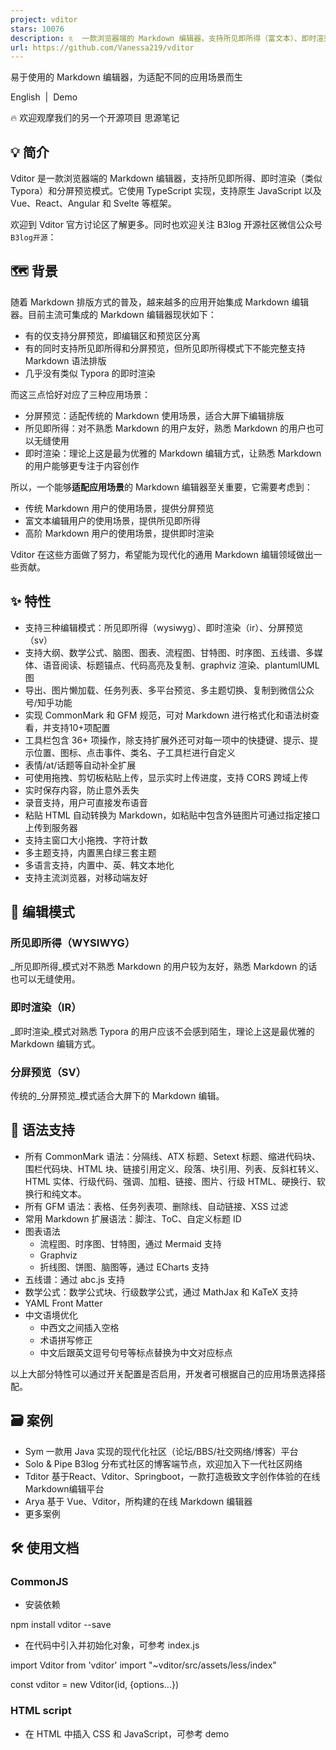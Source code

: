 ```yaml
---
project: vditor
stars: 10076
description: ♏  一款浏览器端的 Markdown 编辑器，支持所见即所得（富文本）、即时渲染（类似 Typora）和分屏预览模式。An In-browser Markdown editor, support WYSIWYG (Rich Text),  Instant Rendering (Typora-like) and Split View modes.
url: https://github.com/Vanessa219/vditor
---
```


  
易于使用的 Markdown 编辑器，为适配不同的应用场景而生  
  
  
  
  

English  |  Demo

🔥 欢迎观摩我们的另一个开源项目 思源笔记

💡 简介
-----

Vditor 是一款浏览器端的 Markdown 编辑器，支持所见即所得、即时渲染（类似 Typora）和分屏预览模式。它使用 TypeScript 实现，支持原生 JavaScript 以及 Vue、React、Angular 和 Svelte 等框架。

欢迎到 Vditor 官方讨论区了解更多。同时也欢迎关注 B3log 开源社区微信公众号 `B3log开源`：

🗺️ 背景
------

随着 Markdown 排版方式的普及，越来越多的应用开始集成 Markdown 编辑器。目前主流可集成的 Markdown 编辑器现状如下：

-   有的仅支持分屏预览，即编辑区和预览区分离
-   有的同时支持所见即所得和分屏预览，但所见即所得模式下不能完整支持 Markdown 语法排版
-   几乎没有类似 Typora 的即时渲染

而这三点恰好对应了三种应用场景：

-   分屏预览：适配传统的 Markdown 使用场景，适合大屏下编辑排版
-   所见即所得：对不熟悉 Markdown 的用户友好，熟悉 Markdown 的用户也可以无缝使用
-   即时渲染：理论上这是最为优雅的 Markdown 编辑方式，让熟悉 Markdown 的用户能够更专注于内容创作

所以，一个能够**适配应用场景**的 Markdown 编辑器至关重要，它需要考虑到：

-   传统 Markdown 用户的使用场景，提供分屏预览
-   富文本编辑用户的使用场景，提供所见即所得
-   高阶 Markdown 用户的使用场景，提供即时渲染

Vditor 在这些方面做了努力，希望能为现代化的通用 Markdown 编辑领域做出一些贡献。

✨ 特性
----

-   支持三种编辑模式：所见即所得（wysiwyg）、即时渲染（ir）、分屏预览（sv）
-   支持大纲、数学公式、脑图、图表、流程图、甘特图、时序图、五线谱、多媒体、语音阅读、标题锚点、代码高亮及复制、graphviz 渲染、plantumlUML图
-   导出、图片懒加载、任务列表、多平台预览、多主题切换、复制到微信公众号/知乎功能
-   实现 CommonMark 和 GFM 规范，可对 Markdown 进行格式化和语法树查看，并支持10+项配置
-   工具栏包含 36+ 项操作，除支持扩展外还可对每一项中的快捷键、提示、提示位置、图标、点击事件、类名、子工具栏进行自定义
-   表情/at/话题等自动补全扩展
-   可使用拖拽、剪切板粘贴上传，显示实时上传进度，支持 CORS 跨域上传
-   实时保存内容，防止意外丢失
-   录音支持，用户可直接发布语音
-   粘贴 HTML 自动转换为 Markdown，如粘贴中包含外链图片可通过指定接口上传到服务器
-   支持主窗口大小拖拽、字符计数
-   多主题支持，内置黑白绿三套主题
-   多语言支持，内置中、英、韩文本地化
-   支持主流浏览器，对移动端友好

🔮 编辑模式
-------

### 所见即所得（WYSIWYG）

_所见即所得_模式对不熟悉 Markdown 的用户较为友好，熟悉 Markdown 的话也可以无缝使用。

### 即时渲染（IR）

_即时渲染_模式对熟悉 Typora 的用户应该不会感到陌生，理论上这是最优雅的 Markdown 编辑方式。

### 分屏预览（SV）

传统的_分屏预览_模式适合大屏下的 Markdown 编辑。

🍱 语法支持
-------

-   所有 CommonMark 语法：分隔线、ATX 标题、Setext 标题、缩进代码块、围栏代码块、HTML 块、链接引用定义、段落、块引用、列表、反斜杠转义、HTML 实体、行级代码、强调、加粗、链接、图片、行级 HTML、硬换行、软换行和纯文本。
-   所有 GFM 语法：表格、任务列表项、删除线、自动链接、XSS 过滤
-   常用 Markdown 扩展语法：脚注、ToC、自定义标题 ID
-   图表语法
    -   流程图、时序图、甘特图，通过 Mermaid 支持
    -   Graphviz
    -   折线图、饼图、脑图等，通过 ECharts 支持
-   五线谱：通过 abc.js 支持
-   数学公式：数学公式块、行级数学公式，通过 MathJax 和 KaTeX 支持
-   YAML Front Matter
-   中文语境优化
    -   中西文之间插入空格
    -   术语拼写修正
    -   中文后跟英文逗号句号等标点替换为中文对应标点

以上大部分特性可以通过开关配置是否启用，开发者可根据自己的应用场景选择搭配。

🗃 案例
-----

-   Sym 一款用 Java 实现的现代化社区（论坛/BBS/社交网络/博客）平台
-   Solo & Pipe B3log 分布式社区的博客端节点，欢迎加入下一代社区网络
-   Tditor 基于React、Vditor、Springboot，一款打造极致文字创作体验的在线Markdown编辑平台
-   Arya 基于 Vue、Vditor，所构建的在线 Markdown 编辑器
-   更多案例

🛠️ 使用文档
--------

### CommonJS

-   安装依赖

npm install vditor --save

-   在代码中引入并初始化对象，可参考 index.js

import Vditor from 'vditor'
import "~vditor/src/assets/less/index"

const vditor \= new Vditor(id, {options...})

### HTML script

-   在 HTML 中插入 CSS 和 JavaScript，可参考 demo

<!-- ⚠️生产环境请指定版本号，如 https://unpkg.com/vditor@x.x.x/dist... -->
<link rel\="stylesheet" href\="https://unpkg.com/vditor/dist/index.css" />
<script src\="https://unpkg.com/vditor/dist/index.min.js"\></script\>

### 示例代码

-   官方示例 / 示例源码
-   CommonJS Editor
-   CommonJS Render
-   在Svelte中使用

### 主题

#### 编辑器主题

编辑器所展现的外观。内置classic，dark 2 套主题。

-   编辑器初始化时可通过 `options.theme` 设置内置主题
-   初始化完成后可通过 `setTheme` 更新编辑器主题
-   可通过修改 index.less 中的变量对主题颜色进行定制
-   可参考现有结构和类名在原有基础上进行修改

#### 内容主题

Markdown 输出的 HTML 所展现的外观。内置 ant-design, light，dark，wechat 4 套主题。支持内容主题扩展接口。

-   需在显示元素上添加 `class="vditor-reset"`
-   编辑器初始化时可通过 `options.preview.theme` 设置内置或自己开发的主题列表
-   内容渲染初始化时可通过 `IPreviewOptions.theme` 设置内置或自己开发的主题
-   初始化完成后可通过 `setTheme` 或 `setContentTheme` 更新内容主题

#### 代码主题

代码块所展现的外观。内置 github 等 36 套主题。

-   编辑器初始化时可通过 `options.preview.hljs` 对代码块样式、行号、是否启用进行设置
-   内容渲染初始化时可通过 `IPreviewOptions.hljs` 对代码块样式、行号、是否启用进行设置
-   初始化完成后可通过 `setTheme` 或 `setCodeTheme` 更新代码主题

### API

#### id

可填入元素 `id` 或元素自身 `HTMLElement`

⚠️：当填入元素自身的 `HTMLElement` 时需设置 `options.cache.id` 或将 `options.cache.enable` 设置为 `false`

#### options

说明

默认值

i18n

多语言，参见 ITips

\-

undoDelay

历史记录间隔

\-

after

编辑器异步渲染完成后的回调方法

\-

height

编辑器总高度

'auto'

minHeight

编辑区域最小高度

\-

width

编辑器总宽度，支持 %

'auto'

placeholder

输入区域为空时的提示

''

lang

语言种类：de\_DE, en\_US, es\_ES, fr\_FR, ja\_JP, ko\_KR, pt\_BR, ru\_RU, sv\_SE, vi\_VN, zh\_CN, zh\_TW

'zh\_CN'

input(value: string)

输入后触发

\-

focus(value: string)

聚焦后触发

\-

blur(value: string)

失焦后触发

\-

keydown(event: KeyboardEvent)

按下后触发

\-

esc(value: string)

esc 按下后触发

\-

ctrlEnter(value: string)

⌘/ctrl+enter 按下后触发

\-

select(value: string)

编辑器中选中文字后触发

\-

unSelect()

编辑器中未选中文字后触发

\-

tab

tab 键操作字符串，支持 `\t` 及任意字符串

\-

typewriterMode

是否启用打字机模式

false

cdn

配置自建 CDN 地址

`https://unpkg.com/vditor@${VDITOR_VERSION}`

mode

可选模式：sv, ir, wysiwyg

'ir'

debugger

是否显示日志

false

value

编辑器初始化值

''

theme

主题：classic, dark

'classic'

icon

图标风格：ant, material

'ant'

customRenders: {language: string, render: (element: HTMLElement, vditor: IVditor) => void}\[\]

自定义渲染器

\[\]

customWysiwygToolbar(type: TWYSISYGToolbar, element: HTMLElement): void

对 wysiwyg 模式下的工具栏进行自定义

\-

#### options.toolbar

-   工具栏，可使用 name 进行简写： `toolbar: ['emoji', 'br', 'bold', '|', 'line']` 。默认值参见 src/ts/util/Options.ts
-   name 可枚举为： `emoji`，`headings`，`bold`，`italic`，`strike`，`|`，`line`，`quote`，`list`，`ordered-list`，`check` ,`outdent` ,`indent`，`code`，`inline-code`，`insert-after`，`insert-before` ,`undo`，`redo`，`upload`，`link`，`table`，`record`，`edit-mode`，`both`，`preview`，`fullscreen`，`outline`，`code-theme`，`content-theme`，`export`, `devtools`，`info`，`help`，`br`
-   当 `name` 不在枚举中时，可以添加自定义按钮，格式如下：

new Vditor('vditor', {
  toolbar: \[
    {
      hotkey: '⇧⌘S',
      name: 'sponsor',
      tipPosition: 's',
      tip: '成为赞助者',
      className: 'right',
      icon: '<svg t="1589994565028" class="icon" viewBox="0 0 1024 1024" version="1.1" xmlns="http://www.w3.org/2000/svg" p-id="2808" width="32" height="32"><path d="M506.6 423.6m-29.8 0a29.8 29.8 0 1 0 59.6 0 29.8 29.8 0 1 0-59.6 0Z" fill="#0F0F0F" p-id="2809"></path><path d="M717.8 114.5c-83.5 0-158.4 65.4-211.2 122-52.7-56.6-127.7-122-211.2-122-159.5 0-273.9 129.3-273.9 288.9C21.5 562.9 429.3 913 506.6 913s485.1-350.1 485.1-509.7c0.1-159.5-114.4-288.8-273.9-288.8z" fill="#FAFCFB" p-id="2810"></path><path d="M506.6 926c-22 0-61-20.1-116-59.6-51.5-37-109.9-86.4-164.6-139-65.4-63-217.5-220.6-217.5-324 0-81.4 28.6-157.1 80.6-213.1 53.2-57.2 126.4-88.8 206.3-88.8 40 0 81.8 14.1 124.2 41.9 28.1 18.4 56.6 42.8 86.9 74.2 30.3-31.5 58.9-55.8 86.9-74.2 42.5-27.8 84.3-41.9 124.2-41.9 79.9 0 153.2 31.5 206.3 88.8 52 56 80.6 131.7 80.6 213.1 0 103.4-152.1 261-217.5 324-54.6 52.6-113.1 102-164.6 139-54.8 39.5-93.8 59.6-115.8 59.6zM295.4 127.5c-72.6 0-139.1 28.6-187.3 80.4-47.5 51.2-73.7 120.6-73.7 195.4 0 64.8 78.3 178.9 209.6 305.3 53.8 51.8 111.2 100.3 161.7 136.6 56.1 40.4 88.9 54.8 100.9 54.8s44.7-14.4 100.9-54.8c50.5-36.3 108-84.9 161.7-136.6 131.2-126.4 209.6-240.5 209.6-305.3 0-74.9-26.2-144.2-73.7-195.4-48.2-51.9-114.7-80.4-187.3-80.4-61.8 0-127.8 38.5-201.7 117.9-2.5 2.6-5.9 4.1-9.5 4.1s-7.1-1.5-9.5-4.1C423.2 166 357.2 127.5 295.4 127.5z" fill="#141414" p-id="2811"></path><path d="M353.9 415.6m-33.8 0a33.8 33.8 0 1 0 67.6 0 33.8 33.8 0 1 0-67.6 0Z" fill="#0F0F0F" p-id="2812"></path><path d="M659.3 415.6m-33.8 0a33.8 33.8 0 1 0 67.6 0 33.8 33.8 0 1 0-67.6 0Z" fill="#0F0F0F" p-id="2813"></path><path d="M411.6 538.5c0 52.3 42.8 95 95 95 52.3 0 95-42.8 95-95v-31.7h-190v31.7z" fill="#5B5143" p-id="2814"></path><path d="M506.6 646.5c-59.6 0-108-48.5-108-108v-31.7c0-7.2 5.8-13 13-13h190.1c7.2 0 13 5.8 13 13v31.7c0 59.5-48.5 108-108.1 108z m-82-126.7v18.7c0 45.2 36.8 82 82 82s82-36.8 82-82v-18.7h-164z" fill="#141414" p-id="2815"></path><path d="M450.4 578.9a54.7 27.5 0 1 0 109.4 0 54.7 27.5 0 1 0-109.4 0Z" fill="#EA64F9" p-id="2816"></path><path d="M256 502.7a32.1 27.5 0 1 0 64.2 0 32.1 27.5 0 1 0-64.2 0Z" fill="#EFAFF9" p-id="2817"></path><path d="M703.3 502.7a32.1 27.5 0 1 0 64.2 0 32.1 27.5 0 1 0-64.2 0Z" fill="#EFAFF9" p-id="2818"></path></svg>',
      click () {alert('捐赠地址：https://ld246.com/sponsor')},
    }\],
})

说明

默认值

name

唯一标示

\-

icon

svg 图标

\-

tip

提示

\-

tipPosition

提示位置：'n', 'ne', 'nw', 's', 'se', 'sw', 'w', 'e'

\-

hotkey

快捷键，格式为⇧⌘/⌘/⌥⌘

\-

suffix

插入编辑器中的后缀

\-

prefix

插入编辑器中的前缀

\-

click(event: Event, vditor: IVditor)

自定义按钮点击时触发的事件

\-

className

样式名

''

toolbar?: Array<options.toolbar>

子菜单

\-

#### options.toolbarConfig

说明

默认值

hide

是否隐藏工具栏

false

pin

是否固定工具栏

false

#### options.counter

说明

默认值

enable

是否启用计数器

false

after(length: number, counter: options.counter): void

字数统计回调

\-

max

允许输入的最大值

\-

type

统计类型：'markdown', 'text'

'markdown'

#### options.cache

说明

默认值

enable

是否使用 localStorage 进行缓存

true

id

缓存 key，第一个参数为元素且启用缓存时**必填**

\-

after(html: string): string

缓存后的回调

\-

#### options.comment

⚠️：仅支持 wysiwyg 模式

说明

默认值

enable

是否启用评论模式

false

add(id: string, text: string, commentsData: ICommentsData\[\])

添加评论回调

\-

remove(ids: string\[\])

删除评论回调

\-

scroll(top: number)

滚动回调

\-

adjustTop(commentsData: ICommentsData\[\])

文档修改时，适配评论高度

\-

#### options.preview

说明

默认值

delay

预览 debounce 毫秒间隔

1000

maxWidth

预览区域最大宽度

800

mode

显示模式：both, editor

'both'

url

md 解析请求

\-

parse(element: HTMLElement)

预览回调

\-

transform(html: string): string

渲染之前回调

\-

#### options.preview.hljs

说明

默认值

defaultLang

未指定语言时默认使用该语言

''

enable

是否启用代码高亮

true

style

可选值参见Chroma

`github`

lineNumber

是否启用行号

false

langs

自定义指定语言

CODE\_LANGUAGES

renderMenu(code: HTMLElement, copy: HTMLElement)

渲染菜单按钮

\-

#### options.preview.markdown

说明

默认值

autoSpace

自动空格

false

gfmAutoLink

自动链接

true

fixTermTypo

自动矫正术语

false

toc

插入目录

false

footnotes

脚注

true

codeBlockPreview

wysiwyg 和 ir 模式下是否对代码块进行渲染

true

mathBlockPreview

wysiwyg 和 ir 模式下是否对数学公式进行渲染

true

paragraphBeginningSpace

段落开头空两个

false

sanitize

是否启用过滤 XSS

true

listStyle

为列表添加 data-style 属性

false

linkBase

链接相对路径前缀

''

linkPrefix

链接强制前缀

''

mark

启用 mark 标记

false

sup

上标

false

sub

下标

false

#### options.preview.theme

说明

默认值

current

当前主题

"light"

list

可选主题列表

{ "ant-design": "Ant Design", dark: "Dark", light: "Light", wechat: "WeChat" }

path

主题样式地址

`https://unpkg.com/vditor@${VDITOR_VERSION}/dist/css/content-theme`

#### options.preview.math

说明

默认值

inlineDigit

内联数学公式起始 $ 后是否允许数字

false

macros

使用 MathJax 渲染时传入的宏定义

{}

engine

数学公式渲染引擎：KaTeX, MathJax

'KaTeX'

mathJaxOptions

数学公式渲染引擎为 MathJax 时的参数

\-

#### options.preview.actions?: Array<IPreviewAction | IPreviewActionCustom>

默认值为 \["desktop", "tablet", "mobile", "mp-wechat", "zhihu"\]。 可从默认值中挑选进行配置，也可使用以下字段进行自定制开发。

说明

默认值

key

按钮唯一标识，不能为空

\-

text

按钮文字

\-

tooltip

提示

\-

className

按钮类名

\-

click(key: string)

按钮点击回调事件

\-

#### options.preview.render.media

说明

默认值

enable

是否启用多媒体渲染

true

#### options.image

说明

默认值

isPreview

是否预览图片

true

preview(bom: Element) => void

图片预览处理

\-

#### options.link

说明

默认值

isOpen

是否打开链接地址

true

click(bom: Element) => void

点击链接事件

\-

#### options.hint

说明

默认值

parse

是否进行 md 解析

true

delay

提示 debounce 毫秒间隔

200

emoji

默认表情，可从lute/emoji\_map 中选取，也可自定义

{ '+1': '👍', '-1': '👎', 'heart': '❤️', 'cold\_sweat': '😰' }

emojiTail

常用表情提示

\-

emojiPath

表情图片地址

`https://unpkg.com/vditor@${VDITOR_VERSION}/dist/images/emoji`

extend: IHintExtend\[\]

对 @/话题等关键字自动补全的扩展

\[\]

interface IHintData {
  html: string;
  value: string;
}

interface IHintExtend {
    key: string;

    hint?(value: string): IHintData\[\] | Promise<IHintData\[\]\>;
}

#### options.upload

-   文件上传的数据结构如下。后端返回的数据结构不一致时，可使用 `format` 进行转换。

// POST data
xhr.send(formData);  // formData = FormData.append("file\[\]", File)
// return data
{
 "msg": "",
 "code": 0,
 "data": {
 "errFiles": \['filename', 'filename2'\],
 "succMap": {
   "filename3": "filepath3",
   "filename3": "filepath3"
   }
 }
}

-   为了防止站外图片失效，`linkToImgUrl` 可将剪贴板中的站外图片地址传到服务器端进行保存处理，其数据结构如下：

// POST data
xhr.send(JSON.stringify({url: src})); // src 为站外图片地址
// return data
{
 msg: '',
 code: 0,
 data : {
   originalURL: '',
   url: ''
 }
}

-   `success`，`format`，`error` 不会同时触发，具体调用情况如下：

if (xhr.status \=== 200) {
    if (vditor.options.upload.success) {
        vditor.options.upload.success(editorElement, xhr.responseText);
    } else {
        let responseText \= xhr.responseText;
        if (vditor.options.upload.format) {
            responseText \= vditor.options.upload.format(files as File \[\], xhr.responseText);
        }
        genUploadedLabel(responseText, vditor);
    }
} else {
    if (vditor.options.upload.error) {
        vditor.options.upload.error(xhr.responseText);
    } else {
        vditor.tip.show(xhr.responseText);
    }
}

说明

默认值

xhr

上传时使用的 XMLHttpRequest

\-

url

上传 url，为空则不会触发上传相关事件

''

max

上传文件最大 Byte

10 \* 1024 \* 1024

linkToImgUrl

剪切板中包含图片地址时，使用此 url 重新上传

''

linkToImgCallback(responseText: string)

图片地址上传回调

\-

linkToImgFormat(responseText: string): string

对图片地址上传的返回值进行格式化

\-

success(editor: HTMLPreElement, msg: string)

上传成功回调

\-

error(msg: string)

上传失败回调

\-

token

CORS 上传验证，头为 X-Upload-Token

\-

withCredentials

跨站点访问控制

false

headers

请求头设置

\-

filename(name: string): string

文件名安全处理

name => name.replace(/\\W/g, '')

accept

文件上传类型，同input accept

\-

validate(files: File\[\]) => string | boolean

校验，成功时返回 true 否则返回错误信息

\-

handler(files: File\[\]) => string | null | Promise | Promise

自定义上传，当发生错误时返回错误信息

\-

format(files: File\[\], responseText: string): string

对服务端返回的数据进行转换，以满足内置的数据结构

\-

file(files: File\[\]): File\[\] | Promise<File\[\]>

将上传的文件处理后再返回

\-

cancel(files: File\[\]): void

取消正在上传的文件

\-

setHeaders(): { \[key: string\]: string }

上传前使用返回值设置头

\-

extraData: { \[key: string\]: string | Blob }

为 FormData 添加额外的参数

\-

multiple

上传文件是否为多个

true

fieldName

上传字段名称

'file\[\]'

renderLinkDest?(vditor: IVditor, node: ILuteNode, entering: boolean): \[string, number\]

处理剪贴板中的图片地址

''

#### options.resize

说明

默认值

enable

是否支持大小拖拽

false

position

拖拽栏位置：'top', 'bottom'

'bottom'

after(height: number)

拖拽结束的回调

\-

#### options.classes

说明

默认值

preview

预览元素上的 className

''

#### options.fullscreen

说明

默认值

index

全屏层级

90

#### options.outline

说明

默认值

enable

初始化是否展现大纲

false

position

大纲位置：'left', 'right'

'left'

#### methods

说明

exportJSON(markdown: string)

根据 Markdown 获取对应 JSON

getValue()

获取 Markdown 内容

getHTML()

获取 HTML 内容

insertValue(value: string, render = true)

在焦点处插入内容，并默认进行 Markdown 渲染

focus()

聚焦到编辑器

blur()

让编辑器失焦

disabled()

禁用编辑器

enable()

解除编辑器禁用

getSelection(): string

返回选中的字符串

setValue(markdown: string, clearStack = false)

设置编辑器内容且选中清空历史栈

clearStack()

清空撤销和重做记录栈

renderPreview(value?: string)

设置预览区域内容

getCursorPosition():{top: number, left: number}

获取焦点位置

deleteValue()

删除选中内容

updateValue(value: string)

更新选中内容

isUploading()

上传是否还在进行中

clearCache()

清除缓存

disabledCache()

禁用缓存

enableCache()

启用缓存

html2md(value: string)

HTML 转 md

tip(text: string, time: number)

消息提示。time 为 0 将一直显示

setPreviewMode(mode: "both" | "editor")

设置预览模式

setTheme(theme: "dark" | "classic", contentTheme?: string, codeTheme?: string, contentThemePath?: string)

设置主题、内容主题及代码块风格

getCurrentMode(): string

获取编辑器当前编辑模式

destroy()

销毁编辑器

getCommentIds(): {id: string, top: number}\[\]

获取所有评论

hlCommentIds(ids: string\[\])

高亮评论

unHlCommentIds(ids: string\[\])

取消评论高亮

removeCommentIds(removeIds: string\[\])

删除评论

updateToolbarConfig(config: {hide?: boolean, pin?: boolean})

更新工具栏配置

insertEmptyBlock(position: InsertPosition)

插入空快

#### static methods

-   不需要进行编辑操作时，仅需引入 `method.min.js` 后如下直接调用

Vditor.mermaidRender(document)

import VditorPreview from 'vditor/dist/method.min'
VditorPreview.mermaidRender(document)

-   需要对页面中的 Markdown 进行渲染时可直接调用 `preview` 方法，参数如下：

previewElement: HTMLDivElement,   // 使用该元素进行渲染
markdown: string,  // 需要渲染的 markdown 原文
options?: IPreviewOptions {
  mode: "dark" | "light";
  anchor?: number;  // 为标题添加锚点 0：不渲染；1：渲染于标题前；2：渲染于标题后，默认 0
  customEmoji?: { \[key: string\]: string };    // 自定义 emoji，默认为 {}
  lang?: (keyof II18nLang);    // 语言，默认为 'zh\_CN'
  emojiPath?: string;    // 表情图片路径
  hljs?: IHljs; // 参见 options.preview.hljs
  speech?: {  // 对选中后的内容进行阅读
    enable?: boolean,
  };
  math?: IMath; // 数学公式渲染配置
  cdn?: string; // 自建 CDN 地址
  transform?(html: string): string; // 在渲染前进行的回调方法
  after?(); // 渲染完成后的回调
  lazyLoadImage?: string; // 设置为 Loading 图片地址后将启用图片的懒加载
  markdown?: options.preview.markdown;
  theme?: options.preview.theme;
  render?: options.preview.render;
  renderers?: ILuteRender; // 自定义渲染 https://ld246.com/article/1588412297062
}

-   ⚠️ `method.min.js` 和 `index.min.js` 不可同时引入

说明

previewImage(oldImgElement: HTMLImageElement, lang: keyof II18n = "zh\_CN", theme = "classic")

点击图片预览

mermaidRender(element: HTMLElement, cdn = options.cdn, theme = options.theme)

流程图/时序图/甘特图

SMILESRender(element: HTMLElement, cdn = options.cdn, theme = options.theme)

化学物质结构

markmapRender(element: HTMLElement, cdn = options.cdn)

markdown 思维导图

flowchartRender(element: HTMLElement, cdn = options.cdn)

flowchart 渲染

codeRender(element: HTMLElement, option?: IHljs)

为 element 中的代码块添加复制按钮

chartRender(element: (HTMLElement | Document) = document, cdn = options.cdn, theme = options.theme)

图表渲染

mindmapRender(element: (HTMLElement | Document) = document, cdn = options.cdn, theme = options.theme)

脑图渲染

plantumlRender(element: (HTMLElement | Document) = document, cdn = options.cdn)

plantuml 渲染

abcRender(element: (HTMLElement | Document) = document, cdn = options.cdn)

五线谱渲染

md2html(mdText: string, options?: IPreviewOptions): Promise<string>

Markdown 文本转换为 HTML，该方法需使用异步编程

preview(previewElement: HTMLDivElement, markdown: string, options?: IPreviewOptions)

页面 Markdown 文章渲染

highlightRender(hljsOption?: IHljs, element?: HTMLElement | Document, cdn = options.cdn)

为 element 中的代码块进行高亮渲染

mediaRender(element: HTMLElement)

为特定链接分别渲染为视频、音频、嵌入的 iframe

mathRender(element: HTMLElement, options?: {cdn?: string, math?: IMath})

对数学公式进行渲染

speechRender(element: HTMLElement, lang?: (keyof II18nLang))

对选中的文字进行阅读

graphvizRender(element: HTMLElement, cdn?: string)

对 graphviz 进行渲染

outlineRender(contentElement: HTMLElement, targetElement: Element)

对大纲进行渲染

lazyLoadImageRender(element: (HTMLElement | Document) = document)

对启用懒加载的图片进行渲染

setCodeTheme(codeTheme: string, cdn = options.cdn)

设置代码主题，codeTheme 参见 options.preview.hljs.style

setContentTheme(contentTheme: string, path: string)

设置内容主题，contentTheme 参见 options.preview.theme.list

🏗 开发文档
-------

### 原理相关

-   关于所见即所得 Markdown 编辑器的讨论
-   Vditor 实现 Markdown 所见即所得
-   Lute 一款对中文语境优化的 Markdown 引擎，支持 Go 和 JavaScript

### 环境

1.  安装 node LTS 版本
2.  下载最新代码并解压
3.  根目录运行 `npm install`
4.  `npm run start` 启动本地服务器，打开 http://localhost:9000
5.  修改代码
6.  `npm run build` 打包代码到 dist 目录

### CDN 切换

由于使用了按需加载的机制，默认 CDN 为 https://unpkg.com/vditor@版本号

如果代码有修改或需要使用自建 CDN 的话，可按以下步骤进行操作：

-   初始化时，需对 `options` 及 `IPreviewOptions` 中的 `cdn`，`emojiPath`, `themes` 进行配置
-   `highlightRender`，`mathRender`，`abcRender`，`chartRender`，`mermaidRender`，`SMILESRender`，`markmapRender`，`flowchartRender`，`mindmapRender`，`plantumlRender`，`graphvizRender`，`setCodeTheme`，`setContentTheme` 方法中需添加 cdn 参数
-   将 build 成功的 dist 目录或 jsDelivr 中的 dist 目录拷贝至正确的位置

### 升级

版本升级时请**仔细阅读** CHANGELOG 中的**升级**部分

Ⓜ️ Markdown 使用指南
----------------

-   基础语法
-   扩展语法
-   速查手册

🏘️ 社区
------

-   官网
-   讨论区
-   报告问题

📄 授权
-----

Vditor 使用 MIT 开源协议。

🙏 鸣谢
-----

-   Lute：🎼 一款结构化的 Markdown 引擎，支持 Go 和 JavaScript
-   highlight.js：JavaScript syntax highlighter
-   mermaid：Generation of diagram and flowchart from text in a similar manner as Markdown
-   incubator-echarts：A powerful, interactive charting and visualization library for browser
-   abcjs：JavaScript library for rendering standard music notation in a browser

📽️ 历史
------

我们在开发 Sym 的初期是直接使用 WYSIWYG 富文本编辑器的。那时候基于 HTML 的编辑器非常流行，项目中引用起来也很方便，也符合用户当时的使用习惯。

后来，Markdown 的崛起逐步改变了大家的排版方式。再加上我们其他几个项目都是面向程序员用户的，所以迁移到 md 上也是大势所趋。我们选择了 CodeMirror，这是一款优秀的编辑器，它对开发者提供了丰富的编程接口，对各种浏览器的兼容性也比较好。

再后来，随着我们项目业务需求方面的沉淀，使用 CodeMirror 有时候会感到比较“笨重”。比如要实现 @自动完成用户名列表、插入 Emoji、上传文件等就需要比较深入的二次开发，而这些业务需求恰恰是很多项目场景共有且必备的。

终于，我们决定开始在 Sym 中自己实现编辑器。随着几个版本的迭代，Sym 的编辑器也日趋成熟。在我们运营的社区链滴上陆续有人问我们是否能将编辑器单独抽离出来提供给大家使用。与此同时，我们的前端主程 V 同学对于维护分散在各个项目中的编辑器也感到有点力不从心，外加对 TypeScript 的好感，所以就决定使用 ts 来实现一个全新的浏览器端 md 编辑器。

于是，Vditor 就这样诞生了。
